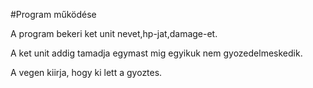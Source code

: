 #Program működése

A program bekeri ket unit nevet,hp-jat,damage-et.

A ket unit addig tamadja egymast mig egyikuk nem gyozedelmeskedik.

A vegen kiirja, hogy ki lett a gyoztes.

